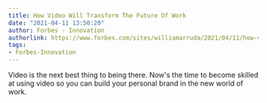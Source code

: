 ```yaml
---
title: How Video Will Transform The Future Of Work
date: "2021-04-11 13:50:20"
author: Forbes - Innovation
authorlink: https://www.forbes.com/sites/williamarruda/2021/04/11/how-video-will-transform-the-future-of-work/
tags:
- Forbes-Innovation
---
```

Video is the next best thing to being there. Now's the time to become skilled at using video so you can build your personal brand in the new world of work.